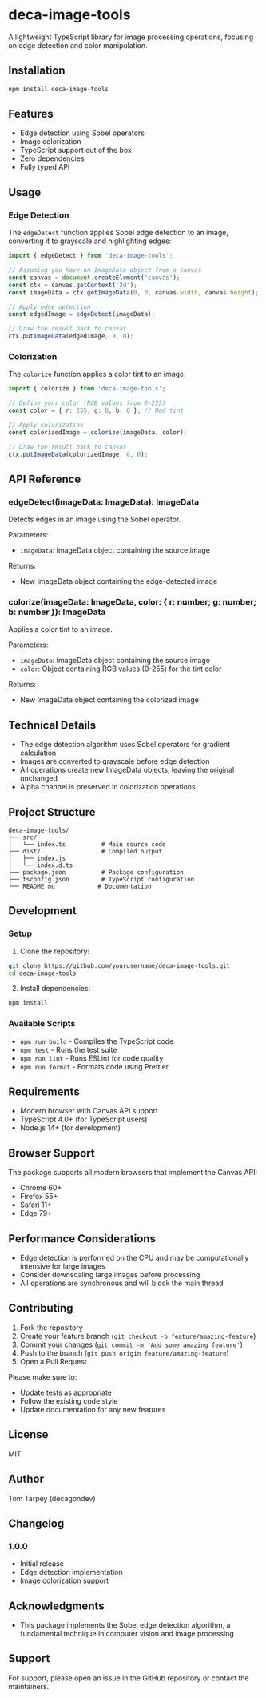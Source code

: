 # deca-image-tools

A lightweight TypeScript library for image processing operations, focusing on edge detection and color manipulation.

## Installation

```bash
npm install deca-image-tools
```

## Features

- Edge detection using Sobel operators
- Image colorization
- TypeScript support out of the box
- Zero dependencies
- Fully typed API

## Usage

### Edge Detection

The `edgeDetect` function applies Sobel edge detection to an image, converting it to grayscale and highlighting edges:

```typescript
import { edgeDetect } from 'deca-image-tools';

// Assuming you have an ImageData object from a canvas
const canvas = document.createElement('canvas');
const ctx = canvas.getContext('2d');
const imageData = ctx.getImageData(0, 0, canvas.width, canvas.height);

// Apply edge detection
const edgedImage = edgeDetect(imageData);

// Draw the result back to canvas
ctx.putImageData(edgedImage, 0, 0);
```

### Colorization

The `colorize` function applies a color tint to an image:

```typescript
import { colorize } from 'deca-image-tools';

// Define your color (RGB values from 0-255)
const color = { r: 255, g: 0, b: 0 }; // Red tint

// Apply colorization
const colorizedImage = colorize(imageData, color);

// Draw the result back to canvas
ctx.putImageData(colorizedImage, 0, 0);
```

## API Reference

### edgeDetect(imageData: ImageData): ImageData

Detects edges in an image using the Sobel operator.

Parameters:
- `imageData`: ImageData object containing the source image

Returns:
- New ImageData object containing the edge-detected image

### colorize(imageData: ImageData, color: { r: number; g: number; b: number }): ImageData

Applies a color tint to an image.

Parameters:
- `imageData`: ImageData object containing the source image
- `color`: Object containing RGB values (0-255) for the tint color

Returns:
- New ImageData object containing the colorized image

## Technical Details

- The edge detection algorithm uses Sobel operators for gradient calculation
- Images are converted to grayscale before edge detection
- All operations create new ImageData objects, leaving the original unchanged
- Alpha channel is preserved in colorization operations

## Project Structure

```
deca-image-tools/
├── src/
│   └── index.ts          # Main source code
├── dist/                 # Compiled output
│   ├── index.js
│   └── index.d.ts
├── package.json          # Package configuration
├── tsconfig.json         # TypeScript configuration
└── README.md            # Documentation
```

## Development

### Setup

1. Clone the repository:
```bash
git clone https://github.com/yourusername/deca-image-tools.git
cd deca-image-tools
```

2. Install dependencies:
```bash
npm install
```

### Available Scripts

- `npm run build` - Compiles the TypeScript code
- `npm test` - Runs the test suite
- `npm run lint` - Runs ESLint for code quality
- `npm run format` - Formats code using Prettier

## Requirements

- Modern browser with Canvas API support
- TypeScript 4.0+ (for TypeScript users)
- Node.js 14+ (for development)

## Browser Support

The package supports all modern browsers that implement the Canvas API:
- Chrome 60+
- Firefox 55+
- Safari 11+
- Edge 79+

## Performance Considerations

- Edge detection is performed on the CPU and may be computationally intensive for large images
- Consider downscaling large images before processing
- All operations are synchronous and will block the main thread

## Contributing

1. Fork the repository
2. Create your feature branch (`git checkout -b feature/amazing-feature`)
3. Commit your changes (`git commit -m 'Add some amazing feature'`)
4. Push to the branch (`git push origin feature/amazing-feature`)
5. Open a Pull Request

Please make sure to:
- Update tests as appropriate
- Follow the existing code style
- Update documentation for any new features

## License

MIT

## Author

Tom Tarpey (decagondev)

## Changelog

### 1.0.0
- Initial release
- Edge detection implementation
- Image colorization support

## Acknowledgments

- This package implements the Sobel edge detection algorithm, a fundamental technique in computer vision and image processing

## Support

For support, please open an issue in the GitHub repository or contact the maintainers.